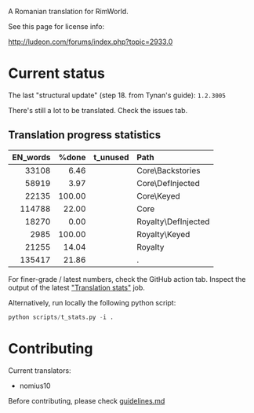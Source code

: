 A Romanian translation for RimWorld.

See this page for license info:

http://ludeon.com/forums/index.php?topic=2933.0

# Current status

The last "structural update" (step 18. from Tynan's guide): `1.2.3005`

There's still a lot to be translated. Check the issues tab.

## Translation progress statistics

|EN_words|%done|t_unused|Path|
|-:|-:|-:|:-|
| 33108|  6.46||Core\Backstories                            |
| 58919|  3.97||Core\DefInjected                            |
| 22135|100.00||Core\Keyed                                  |
|114788| 22.00||Core                                        |
| 18270|  0.00||Royalty\DefInjected                         |
|  2985|100.00||Royalty\Keyed                               |
| 21255| 14.04||Royalty                                     |
|135417| 21.86||.                                           |

For finer-grade / latest numbers, check the GitHub action tab. Inspect the output of the latest ["Translation stats"](https://github.com/Ludeon/RimWorld-Romanian/actions/workflows/translation_stats.yml) job.

Alternatively, run locally the following python script:
```python
python scripts/t_stats.py -i .
```

# Contributing

Current translators:
 - nomius10

Before contributing, please check [guidelines.md](./GUIDELINES.md)